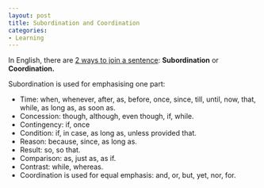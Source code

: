 ```yaml
---
layout: post
title: Subordination and Coordination
categories:
- Learning
---
```



In English, there are [2 ways to join a sentence](http://www.class.uidaho.edu/english/comp_inst/English_102/..\English_101/Subordin_Coordin_longver.htm): **Subordination** or **Coordination.**

Subordination is used for emphasising one part:

- Time: when, whenever, after, as, before, once, since, till, until, now, that, while, as long as, as soon as.
- Concession: though, although, even though, if, while.
- Contingency: if, once
- Condition: if, in case, as long as, unless provided that.
- Reason: because, since, as long as.
- Result: so, so that.
- Comparison: as, just as, as if.
- Contrast: while, whereas.
- Coordination is used for equal emphasis: and, or, but, yet, nor, for. 
